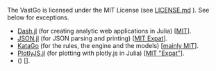 The VastGo is licensed under the MIT License (see [LICENSE.md](./LICENSE.md) ). See below for exceptions.

- [Dash.jl](https://github.com/plotly/Dash.jl) (for creating analytic web applications in Julia) [[MIT](https://github.com/plotly/Dash.jl/blob/dev/LICENSE)].
- [JSON.jl](https://github.com/JuliaIO/JSON.jl) (for JSON parsing and printing) [[MIT Expat](https://github.com/JuliaIO/JSON.jl/blob/master/LICENSE.md)].
- [KataGo](https://github.com/lightvector/KataGo) (for the rules, the engine and the models) [[mainly MIT](https://github.com/lightvector/KataGo/blob/master/LICENSE)].
- [PlotlyJS.jl](https://github.com/JuliaPlots/PlotlyJS.jl) (for plotting with plotly.js in Julia) [[MIT "Expat"](https://github.com/JuliaPlots/PlotlyJS.jl/blob/master/LICENSE.md)].
- []() () [[]()].
